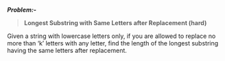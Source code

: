 ***Problem:-***

> **Longest Substring with Same Letters after Replacement (hard)**

Given a string with lowercase letters only, if you are allowed to replace no more than ‘k’ letters with any letter, find the length of the longest substring having the same letters after replacement.
